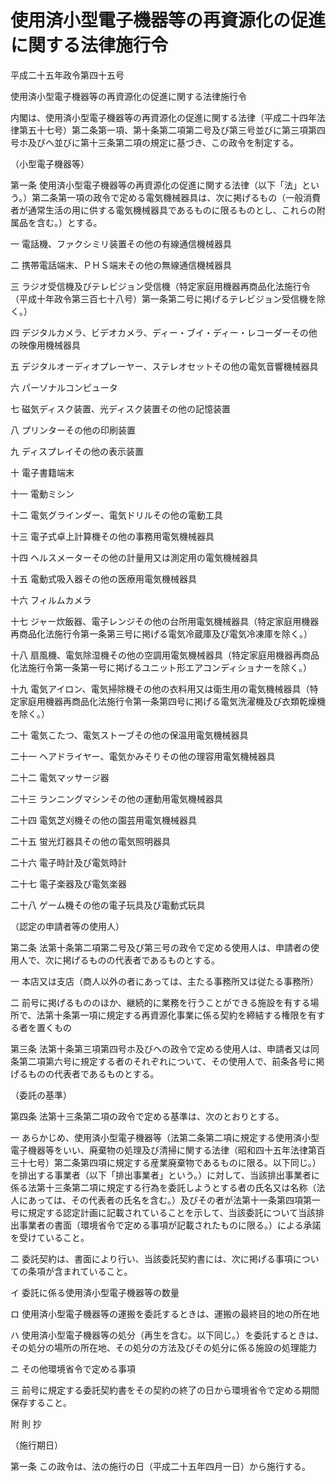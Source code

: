 # 使用済小型電子機器等の再資源化の促進に関する法律施行令

平成二十五年政令第四十五号

使用済小型電子機器等の再資源化の促進に関する法律施行令

内閣は、使用済小型電子機器等の再資源化の促進に関する法律（平成二十四年法律第五十七号）第二条第一項、第十条第二項第二号及び第三号並びに第三項第四号ホ及びヘ並びに第十三条第二項の規定に基づき、この政令を制定する。

（小型電子機器等）

第一条 使用済小型電子機器等の再資源化の促進に関する法律（以下「法」という。）第二条第一項の政令で定める電気機械器具は、次に掲げるもの（一般消費者が通常生活の用に供する電気機械器具であるものに限るものとし、これらの附属品を含む。）とする。

一 電話機、ファクシミリ装置その他の有線通信機械器具

二 携帯電話端末、ＰＨＳ端末その他の無線通信機械器具

三 ラジオ受信機及びテレビジョン受信機（特定家庭用機器再商品化法施行令（平成十年政令第三百七十八号）第一条第二号に掲げるテレビジョン受信機を除く。）

四 デジタルカメラ、ビデオカメラ、ディー・ブイ・ディー・レコーダーその他の映像用機械器具

五 デジタルオーディオプレーヤー、ステレオセットその他の電気音響機械器具

六 パーソナルコンピュータ

七 磁気ディスク装置、光ディスク装置その他の記憶装置

八 プリンターその他の印刷装置

九 ディスプレイその他の表示装置

十 電子書籍端末

十一 電動ミシン

十二 電気グラインダー、電気ドリルその他の電動工具

十三 電子式卓上計算機その他の事務用電気機械器具

十四 ヘルスメーターその他の計量用又は測定用の電気機械器具

十五 電動式吸入器その他の医療用電気機械器具

十六 フィルムカメラ

十七 ジャー炊飯器、電子レンジその他の台所用電気機械器具（特定家庭用機器再商品化法施行令第一条第三号に掲げる電気冷蔵庫及び電気冷凍庫を除く。）

十八 扇風機、電気除湿機その他の空調用電気機械器具（特定家庭用機器再商品化法施行令第一条第一号に掲げるユニット形エアコンディショナーを除く。）

十九 電気アイロン、電気掃除機その他の衣料用又は衛生用の電気機械器具（特定家庭用機器再商品化法施行令第一条第四号に掲げる電気洗濯機及び衣類乾燥機を除く。）

二十 電気こたつ、電気ストーブその他の保温用電気機械器具

二十一 ヘアドライヤー、電気かみそりその他の理容用電気機械器具

二十二 電気マッサージ器

二十三 ランニングマシンその他の運動用電気機械器具

二十四 電気芝刈機その他の園芸用電気機械器具

二十五 蛍光灯器具その他の電気照明器具

二十六 電子時計及び電気時計

二十七 電子楽器及び電気楽器

二十八 ゲーム機その他の電子玩具及び電動式玩具

（認定の申請者等の使用人）

第二条 法第十条第二項第二号及び第三号の政令で定める使用人は、申請者の使用人で、次に掲げるものの代表者であるものとする。

一 本店又は支店（商人以外の者にあっては、主たる事務所又は従たる事務所）

二 前号に掲げるもののほか、継続的に業務を行うことができる施設を有する場所で、法第十条第一項に規定する再資源化事業に係る契約を締結する権限を有する者を置くもの

第三条 法第十条第三項第四号ホ及びヘの政令で定める使用人は、申請者又は同条第二項第六号に規定する者のそれぞれについて、その使用人で、前条各号に掲げるものの代表者であるものとする。

（委託の基準）

第四条 法第十三条第二項の政令で定める基準は、次のとおりとする。

一 あらかじめ、使用済小型電子機器等（法第二条第二項に規定する使用済小型電子機器等をいい、廃棄物の処理及び清掃に関する法律（昭和四十五年法律第百三十七号）第二条第四項に規定する産業廃棄物であるものに限る。以下同じ。）を排出する事業者（以下「排出事業者」という。）に対して、当該排出事業者に係る法第十三条第二項に規定する行為を委託しようとする者の氏名又は名称（法人にあっては、その代表者の氏名を含む。）及びその者が法第十一条第四項第一号に規定する認定計画に記載されていることを示して、当該委託について当該排出事業者の書面（環境省令で定める事項が記載されたものに限る。）による承諾を受けていること。

二 委託契約は、書面により行い、当該委託契約書には、次に掲げる事項についての条項が含まれていること。

イ 委託に係る使用済小型電子機器等の数量

ロ 使用済小型電子機器等の運搬を委託するときは、運搬の最終目的地の所在地

ハ 使用済小型電子機器等の処分（再生を含む。以下同じ。）を委託するときは、その処分の場所の所在地、その処分の方法及びその処分に係る施設の処理能力

ニ その他環境省令で定める事項

三 前号に規定する委託契約書をその契約の終了の日から環境省令で定める期間保存すること。

附 則 抄

（施行期日）

第一条 この政令は、法の施行の日（平成二十五年四月一日）から施行する。
